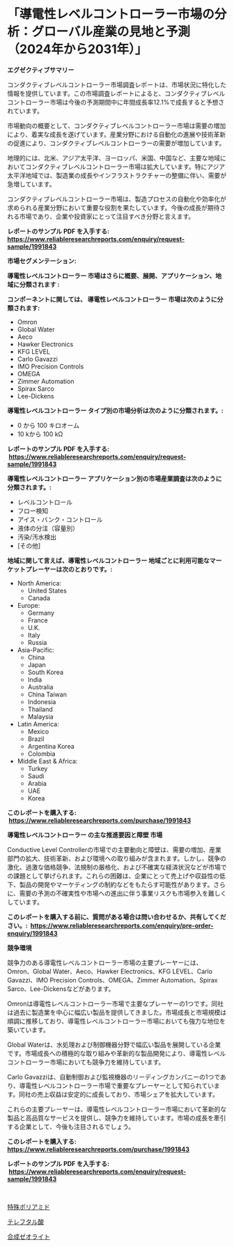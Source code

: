 <p><h1>「導電性レベルコントローラー市場の分析：グローバル産業の見地と予測（2024年から2031年）」</h1></p><p><strong>エグゼクティブサマリー</strong></p>
<p><p>コンダクティブレベルコントローラー市場調査レポートは、市場状況に特化した情報を提供しています。この市場調査レポートによると、コンダクティブレベルコントローラー市場は今後の予測期間中に年間成長率12.1%で成長すると予想されています。</p><p>市場動向の概要として、コンダクティブレベルコントローラー市場は需要の増加により、着実な成長を遂げています。産業分野における自動化の進展や技術革新の促進により、コンダクティブレベルコントローラーの需要が増加しています。</p><p>地理的には、北米、アジア太平洋、ヨーロッパ、米国、中国など、主要な地域においてコンダクティブレベルコントローラー市場は拡大しています。特にアジア太平洋地域では、製造業の成長やインフラストラクチャーの整備に伴い、需要が急増しています。</p><p>コンダクティブレベルコントローラー市場は、製造プロセスの自動化や効率化が求められる産業分野において重要な役割を果たしています。今後の成長が期待される市場であり、企業や投資家にとって注目すべき分野と言えます。</p></p>
<p><strong>レポートのサンプル PDF を入手する: <a href="https://www.reliableresearchreports.com/enquiry/request-sample/1991843">https://www.reliableresearchreports.com/enquiry/request-sample/1991843</a></strong></p>
<p><strong>市場セグメンテーション:</strong></p>
<p><strong> 導電性レベルコントローラー 市場はさらに概要、展開、アプリケーション、地域に分類されます :</strong></p>
<p><strong>コンポーネントに関しては、 導電性レベルコントローラー 市場は次のように分類されます: &nbsp;</strong></p>
<p><ul><li>Omron</li><li>Global Water</li><li>Aeco</li><li>Hawker Electronics</li><li>KFG LEVEL</li><li>Carlo Gavazzi</li><li>IMO Precision Controls</li><li>OMEGA</li><li>Zimmer Automation</li><li>Spirax Sarco</li><li>Lee-Dickens</li></ul></p>
<p><strong> 導電性レベルコントローラー タイプ別の市場分析は次のように分類されます。:</strong></p>
<p><ul><li>0 から 100 キロオーム</li><li>10 kから 100 kΩ</li></ul></p>
<p><strong>レポートのサンプル PDF を入手する: &nbsp;<a href="https://www.reliableresearchreports.com/enquiry/request-sample/1991843">https://www.reliableresearchreports.com/enquiry/request-sample/1991843</a></strong></p>
<p><strong> 導電性レベルコントローラー アプリケーション別の市場産業調査は次のように分類されます。:</strong></p>
<p><ul><li>レベルコントロール</li><li>フロー検知</li><li>アイス・バンク・コントロール</li><li>液体の分注（容量別）</li><li>汚染/汚水検出</li><li>[その他]</li></ul></p>
<p><strong>地域に関して言えば、導電性レベルコントローラー 地域ごとに利用可能なマーケットプレーヤーは次のとおりです。:</strong></p>
<p><ul>
    <li>
        North America:
        <ul>
            <li>United States</li>
            <li>Canada</li>
        </ul>
    </li>
    <li>
        Europe:
        <ul>
            <li>Germany</li>
            <li>France</li>
            <li>U.K.</li>
            <li>Italy</li>
            <li>Russia</li>
        </ul>
    </li>
    <li>
        Asia-Pacific:
        <ul>
            <li>China</li>
            <li>Japan</li>
            <li>South Korea</li>
            <li>India</li>
            <li>Australia</li>
            <li>China Taiwan</li>
            <li>Indonesia</li>
            <li>Thailand</li>
            <li>Malaysia</li>
        </ul>
    </li>
    <li>
        Latin America:
        <ul>
            <li>Mexico</li>
            <li>Brazil</li>
            <li>Argentina Korea</li>
            <li>Colombia</li>
        </ul>
    </li>
    <li>
        Middle East & Africa:
        <ul>
            <li>Turkey</li>
            <li>Saudi</li>
            <li>Arabia</li>
            <li>UAE</li>
            <li>Korea</li>
        </ul>
    </li>
    </ul></p>
<p><strong>このレポートを購入する: &nbsp;<a href="https://www.reliableresearchreports.com/purchase/1991843">https://www.reliableresearchreports.com/purchase/1991843</a></strong></p>
<p><strong>導電性レベルコントローラー の主な推進要因と障壁 市場</strong></p>
<p><p>Conductive Level Controllerの市場での主要動向と障壁は、需要の増加、産業部門の拡大、技術革新、および環境への取り組みが含まれます。しかし、競争の激化、過激な価格競争、法規制の厳格化、および不確実な経済状況などが市場での課題として挙げられます。これらの困難は、企業にとって売上げや収益性の低下、製品の開発やマーケティングの制約などをもたらす可能性があります。さらに、需要の予測の不確実性や市場への進出に伴う事業リスクも市場参入を難しくしています。</p></p>
<p><strong>このレポートを購入する前に、質問がある場合は問い合わせるか、共有してください。:&nbsp; <a href="https://www.reliableresearchreports.com/enquiry/pre-order-enquiry/1991843">https://www.reliableresearchreports.com/enquiry/pre-order-enquiry/1991843</a></strong></p>
<p><strong>競争環境</strong></p>
<p><p>競争力のある導電性レベルコントローラー市場の主要プレーヤーには、Omron、Global Water、Aeco、Hawker Electronics、KFG LEVEL、Carlo Gavazzi、IMO Precision Controls、OMEGA、Zimmer Automation、Spirax Sarco、Lee-Dickensなどがあります。</p><p>Omronは導電性レベルコントローラー市場で主要なプレーヤーの1つです。同社は過去に製造業を中心に幅広い製品を提供してきました。市場成長と市場規模は順調に推移しており、導電性レベルコントローラー市場においても強力な地位を築いています。</p><p>Global Waterは、水処理および制御機器分野で幅広い製品を展開している企業です。市場成長への積極的な取り組みや革新的な製品開発により、導電性レベルコントローラー市場においても競争力を維持しています。</p><p>Carlo Gavazziは、自動制御および監視機器のリーディングカンパニーの1つであり、導電性レベルコントローラー市場で重要なプレーヤーとして知られています。同社の売上収益は安定的に成長しており、市場シェアを拡大しています。</p><p>これらの主要プレーヤーは、導電性レベルコントローラー市場において革新的な製品と高品質なサービスを提供し、競争力を維持しています。市場の成長を牽引する企業として、今後も注目されるでしょう。</p></p>
<p><strong>このレポートを購入する: &nbsp; <a href="https://www.reliableresearchreports.com/purchase/1991843">https://www.reliableresearchreports.com/purchase/1991843</a></strong></p>
<p><strong>レポートのサンプル PDF を入手する: &nbsp;<a href="https://www.reliableresearchreports.com/enquiry/request-sample/1991843">https://www.reliableresearchreports.com/enquiry/request-sample/1991843</a></strong><strong></strong></p>
<p>&nbsp;</p>
<p><p><a href="https://github.com/jkjreqjscoxx7/Market-Research-Report-List-1/blob/main/27045018459.md">特殊ポリアミド</a></p><p><a href="https://github.com/Sophiaard2003/Market-Research-Report-List-1/blob/main/81734288461.md">テレフタル酸</a></p><p><a href="https://github.com/hilmi-2a/Market-Research-Report-List-1/blob/main/81927758460.md">合成ゼオライト</a></p></p>